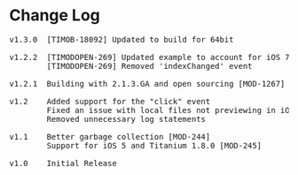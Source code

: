 # Change Log
<pre>
v1.3.0  [TIMOB-18092] Updated to build for 64bit

v1.2.2  [TIMODOPEN-269] Updated example to account for iOS 7 no longer supporting quickview of remote URLs.
        [TIMODOPEN-269] Removed 'indexChanged' event

v1.2.1	Building with 2.1.3.GA and open sourcing [MOD-1267]
	
v1.2	Added support for the "click" event
		Fixed an issue with local files not previewing in iOS 5 [MOD-466]
		Removed unnecessary log statements

v1.1	Better garbage collection [MOD-244]
		Support for iOS 5 and Titanium 1.8.0 [MOD-245]

v1.0    Initial Release
